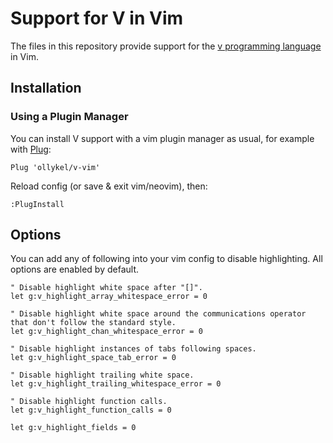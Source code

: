 # Support for V in Vim
The files in this repository provide support for the [v programming language](https://vlang.io) in Vim.

## Installation

### Using a Plugin Manager

You can install V support with a vim plugin manager as usual, for example with [Plug](https://github.com/junegunn/vim-plug):

```vim
Plug 'ollykel/v-vim'

```
Reload config (or save & exit vim/neovim), then:

```vim
:PlugInstall
```

## Options
You can add any of following into your vim config to disable highlighting. All options are enabled by default.

```vim
" Disable highlight white space after "[]".
let g:v_highlight_array_whitespace_error = 0

" Disable highlight white space around the communications operator that don't follow the standard style.
let g:v_highlight_chan_whitespace_error = 0

" Disable highlight instances of tabs following spaces.
let g:v_highlight_space_tab_error = 0

" Disable highlight trailing white space.
let g:v_highlight_trailing_whitespace_error = 0

" Disable highlight function calls.
let g:v_highlight_function_calls = 0

let g:v_highlight_fields = 0
```
